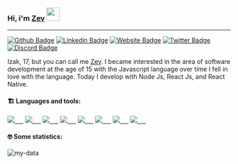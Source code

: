 ### Hi, i'm [Zev](https://github.com/zevdvlpr) <img src="https://media.giphy.com/media/hvRJCLFzcasrR4ia7z/giphy.gif" width="30px">
---

[![Github Badge](https://img.shields.io/badge/-WebSite-0080FF?style=flat-square&labelColor=0080FF&logo=google-chrome&logoColor=white&link=https://zevdvlpr.ml)](https://zevdvlpr.ml)
[![Linkedin Badge](https://img.shields.io/badge/-Linkedin-0080FF?style=flat-square&labelColor=0080FF&logo=linkedin&logoColor=white&link=https://www.linkedin.com/in/zevdvlpr/)](https://www.linkedin.com/in/zevdvlpr/)
[![Website Badge](https://img.shields.io/badge/-Github-0080FF?style=flat-square&labelColor=0080FF&logo=Github&logoColor=white&link=https://github.com/zevdvlpr)](https://github.com/zevdvlpr)
[![Twitter Badge](https://img.shields.io/badge/-Twitter-0080FF?style=flat-square&labelColor=0080FF&logo=twitter&logoColor=white&link=https://twitter.com/zevdvlpr)](https://twitter.com/zevdvlpr)
[![Discord Badge](https://img.shields.io/badge/-Discord-0080FF?style=flat-square&labelColor=0080FF&logo=discord&logoColor=white&link=https://discord.com/users/461273822360895491)](https://discord.com/users/461273822360895491)

Izak, 17, but you can call me [Zev](https://github.com/zevdvlpr). I became interested in the area of software development at the age of 15 with the Javascript language over time I fell in love with the language. Today I develop with Node Js, React Js, and React Native.

#### :building_construction: Languages and tools:

<a href="https://developer.mozilla.org/en-US/docs/Web/HTML"><img src="https://img.icons8.com/ios-filled/30/0080FF/html-5.png"/>&nbsp;&nbsp;&nbsp;&nbsp;&nbsp;</a>
<a href="https://developer.mozilla.org/en-US/docs/web/CSS"><img src="https://img.icons8.com/ios-filled/35/0080FF/css3.png"/>&nbsp;&nbsp;&nbsp;&nbsp;&nbsp;</a>
<a href="https://typescriptlang.org/"><img src="https://img.icons8.com/ios-filled/30/0080FF/typescript.png"/>&nbsp;&nbsp;&nbsp;&nbsp;&nbsp;</a>
<a href="https://javascript.com/"><img src="https://img.icons8.com/ios-filled/30/0080FF/javascript.png"/>&nbsp;&nbsp;&nbsp;&nbsp;&nbsp;</a>
<a href="https://nodejs.org/en/"><img src="https://img.icons8.com/windows/30/0080FF/nodejs.png"/>&nbsp;&nbsp;&nbsp;&nbsp;&nbsp;</a>
<a href="https://reactjs.org/"><img src="https://img.icons8.com/ios-filled/30/0080FF/react-native.png"/>&nbsp;&nbsp;&nbsp;&nbsp;&nbsp;</a>
<a href="https://code.visualstudio.com/"><img src="https://img.icons8.com/ios-filled/30/0080FF/visual-studio-logo.png"/>&nbsp;&nbsp;&nbsp;&nbsp;&nbsp;</a>
<a href="https://git-scm.com/"><img src="https://img.icons8.com/ios-filled/30/0080FF/git.png"/>&nbsp;&nbsp;&nbsp;&nbsp;&nbsp;</a>

#### :nerd_face: Some statistics:
![my-data](https://github-readme-stats.vercel.app/api?username=zevdvlpr&show_icons=true&title_color=0080ff&icon_color=0080ff&text_color=4F5159&bg_color=F3F3F3)
